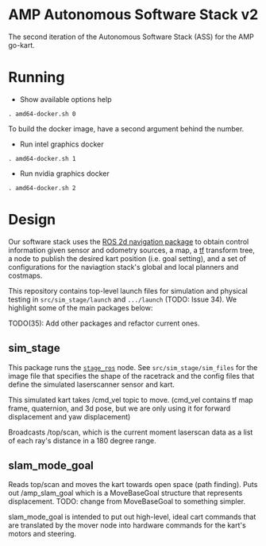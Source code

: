 # AMP Autonomous Software Stack v2

The second iteration of the Autonomous Software Stack (ASS) for the AMP go-kart.

# Running 
* Show available options help
```
. amd64-docker.sh 0
```

To build the docker image, have a second argument behind the number.
* Run intel graphics docker
```
. amd64-docker.sh 1
```
* Run nvidia graphics docker
```
. amd64-docker.sh 2
```

# Design

Our software stack uses the [ROS 2d navigation package](http://wiki.ros.org/navigation) to obtain control information given sensor and odometry sources, a map, a [tf](http://wiki.ros.org/tf) transform tree, a node to publish the desired kart position (i.e. goal setting), and a set of configurations for the naviagtion stack's global and local planners and costmaps.

This repository contains top-level launch files for simulation and physical testing in `src/sim_stage/launch` and `.../launch` (TODO: Issue 34). We highlight some of the main packages below:

TODO(35): Add other packages and refactor current ones.

## sim_stage
This package runs the [`stage_ros`](http://wiki.ros.org/stage_ros) node. See `src/sim_stage/sim_files` for the image file that specifies the shape of the racetrack and the config files that define the simulated laserscanner sensor and kart.

This simulated kart takes /cmd\_vel topic to move. (cmd\_vel contains tf map frame, quaternion, and 3d pose, but we are only using it for forward displacement and yaw displacement)   

Broadcasts /top/scan, which is the current moment laserscan data as a list of each ray's distance in a 180 degree range. 

## slam_mode_goal
Reads top/scan and moves the kart towards open space (path finding). Puts out /amp\_slam\_goal which is a MoveBaseGoal structure that represents displacement. TODO: change from MoveBaseGoal to something simpler.

slam\_mode\_goal is intended to put out high-level, ideal cart commands that are translated by the mover node into hardware commands for the kart's motors and steering.

